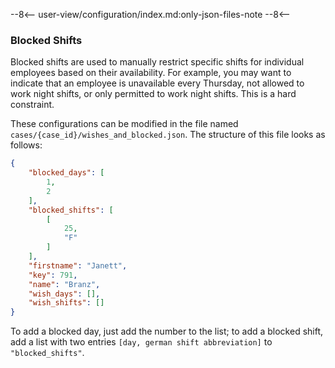 --8<--
user-view/configuration/index.md:only-json-files-note
--8<--

### Blocked Shifts

Blocked shifts are used to manually restrict specific shifts for individual employees based on their availability. For example, you may want to indicate that an employee is unavailable every Thursday, not allowed to work night shifts, or only permitted to work night shifts. This is a hard constraint.

These configurations can be modified in the file named `cases/{case_id}/wishes_and_blocked.json`. The structure of this file looks as follows:

```json
{
    "blocked_days": [
        1,
        2
    ],
    "blocked_shifts": [
        [
            25,
            "F"
        ]
    ],
    "firstname": "Janett",
    "key": 791,
    "name": "Branz",
    "wish_days": [],
    "wish_shifts": []
}
```

To add a blocked day, just add the number to the list; to add a blocked shift, add a list with two entries `[day, german shift abbreviation]` to `"blocked_shifts"`.

